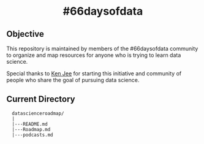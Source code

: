# <center>#66daysofdata</center>

## Objective

This repository is maintained by members of the #66daysofdata community to organize and map resources for anyone who is trying to learn data science.

Special thanks to [Ken Jee](https://www.youtube.com/channel/UCiT9RITQ9PW6BhXK0y2jaeg) for starting this initiative and community of people who share the goal of pursuing data science.

## Current Directory

```
  datascienceroadmap/
  | 
  |---README.md
  |---Roadmap.md
  |---podcasts.md
```
